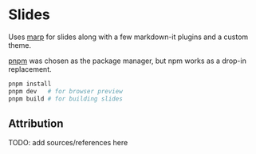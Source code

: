 # Slides

Uses [marp](https://marp.app) for slides along with a few markdown-it plugins and a custom theme.

[pnpm](https://pnpm.io) was chosen as the package manager, but npm works as a drop-in replacement.

```sh
pnpm install
pnpm dev   # for browser preview
pnpm build # for building slides
```

## Attribution

TODO: add sources/references here
